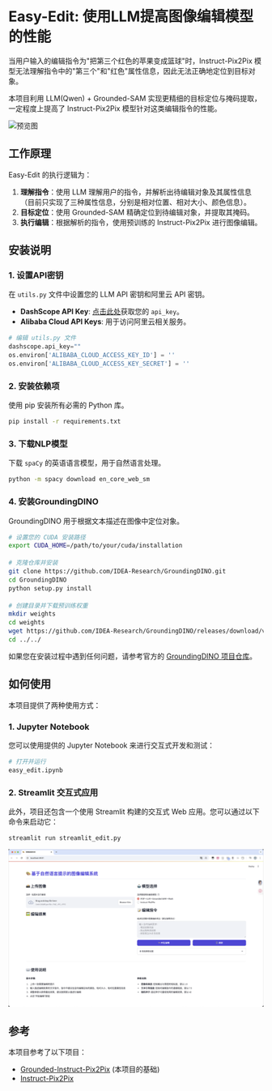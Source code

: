 # Easy-Edit: 使用LLM提高图像编辑模型的性能

当用户输入的编辑指令为"把第三个红色的苹果变成篮球"时，Instruct-Pix2Pix 模型无法理解指令中的"第三个"和"红色"属性信息，因此无法正确地定位到目标对象。

本项目利用 LLM(Qwen) + Grounded-SAM 实现更精细的目标定位与掩码提取，一定程度上提高了 Instruct-Pix2Pix 模型针对这类编辑指令的性能。


![预览图](./src/img1.png)


## 工作原理

Easy-Edit 的执行逻辑为：

1.  **理解指令**：使用 LLM 理解用户的指令，并解析出待编辑对象及其属性信息（目前只实现了三种属性信息，分别是相对位置、相对大小、颜色信息）。
2.  **目标定位**：使用 Grounded-SAM 精确定位到待编辑对象，并提取其掩码。
3.  **执行编辑**：根据解析的指令，使用预训练的 Instruct-Pix2Pix 进行图像编辑。

## 安装说明

### 1. 设置API密钥

在 `utils.py` 文件中设置您的 LLM API 密钥和阿里云 API 密钥。

*   **DashScope API Key**: [点击此处](https://help.aliyun.com/zh/model-studio/get-api-key?spm=a2c4g.11186623.help-menu-2400256.d_2_0_0.4da31c90LRW7pP)获取您的 `api_key`。
*   **Alibaba Cloud API Keys**: 用于访问阿里云相关服务。

```python
# 编辑 utils.py 文件
dashscope.api_key=""
os.environ['ALIBABA_CLOUD_ACCESS_KEY_ID'] = ''
os.environ['ALIBABA_CLOUD_ACCESS_KEY_SECRET'] = ''
```

### 2. 安装依赖项

使用 pip 安装所有必需的 Python 库。

```bash
pip install -r requirements.txt
```

### 3. 下载NLP模型

下载 `spaCy` 的英语语言模型，用于自然语言处理。

```bash
python -m spacy download en_core_web_sm
```

### 4. 安装GroundingDINO

GroundingDINO 用于根据文本描述在图像中定位对象。

```bash
# 设置您的 CUDA 安装路径
export CUDA_HOME=/path/to/your/cuda/installation

# 克隆仓库并安装
git clone https://github.com/IDEA-Research/GroundingDINO.git
cd GroundingDINO
python setup.py install

# 创建目录并下载预训练权重
mkdir weights
cd weights
wget https://github.com/IDEA-Research/GroundingDINO/releases/download/v0.1.0-alpha/groundingdino_swint_ogc.pth
cd ../../
```

如果您在安装过程中遇到任何问题，请参考官方的 [GroundingDINO 项目仓库](https://github.com/IDEA-Research/GroundingDINO)。

## 如何使用

本项目提供了两种使用方式：

### 1. Jupyter Notebook

您可以使用提供的 Jupyter Notebook 来进行交互式开发和测试：

```bash
# 打开并运行
easy_edit.ipynb
```

### 2. Streamlit 交互式应用

此外，项目还包含一个使用 Streamlit 构建的交互式 Web 应用。您可以通过以下命令来启动它：

```bash
streamlit run streamlit_edit.py
```
![预览图](./src/img2.png)

## 参考

本项目参考了以下项目：
*   [Grounded-Instruct-Pix2Pix](https://github.com/arthur-71/Grounded-Instruct-Pix2Pix) (本项目的基础)
*   [Instruct-Pix2Pix](https://github.com/timothybrooks/instruct-pix2pix)
